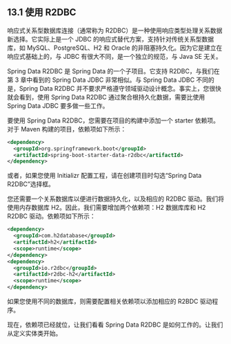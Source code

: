 ## 13.1 使用 R2DBC

响应式关系型数据库连接（通常称为 R2DBC）是一种使用响应类型处理关系数据新选择。它实际上是一个 JDBC 的响应式替代方案，支持针对传统关系型数据库，如 MySQL、PostgreSQL、H2 和 Oracle 的非阻塞持久化。因为它是建立在响应式基础上的，与 JDBC 有很大不同，是一个独立的规范，与 Java SE 无关。

Spring Data R2DBC 是 Spring Data 的一个子项目。它支持 R2DBC，与我们在第 3 章中看到的 Spring Data JDBC 非常相似。与 Spring Data JDBC 不同的是，Spring Data R2DBC 并不要求严格遵守领域驱动设计概念。事实上，您很快就会看到，使用 Spring Data R2DBC 通过聚合根持久化数据，需要比使用 Spring Data JDBC 要多做一些工作。

要使用 Spring Data R2DBC，您需要在项目的构建中添加一个 starter 依赖项。对于 Maven 构建的项目，依赖项如下所示：

```xml
<dependency>
  <groupId>org.springframework.boot</groupId>
  <artifactId>spring-boot-starter-data-r2dbc</artifactId>
</dependency>
```

或者，如果您使用 Initializr 配置工程，请在创建项目时勾选“Spring Data R2DBC”选择框。

您还需要一个关系数据库以便进行数据持久化，以及相应的 R2DBC 驱动。我们将使用内存数据库 H2。因此，我们需要增加两个依赖项：H2 数据库库和 H2 R2DBC 驱动。依赖项如下所示：

```xml
<dependency>
  <groupId>com.h2database</groupId>
  <artifactId>h2</artifactId>
  <scope>runtime</scope>
</dependency>
<dependency>
  <groupId>io.r2dbc</groupId>
  <artifactId>r2dbc-h2</artifactId>
  <scope>runtime</scope>
</dependency>
```

如果您使用不同的数据库，则需要配置相关依赖项以添加相应的 R2BDC 驱动程序。

现在，依赖项已经就位，让我们看看 Spring Data R2DBC 是如何工作的。让我们从定义实体类开始。
